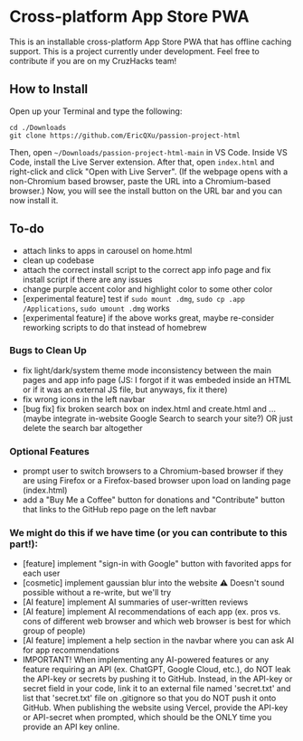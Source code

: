 ﻿# Cross-platform App Store PWA
This is an installable cross-platform App Store PWA that has offline caching support. This is a project currently under development. Feel free to contribute if you are on my CruzHacks team!

## How to Install
Open up your Terminal and type the following:

    cd ./Downloads
    git clone https://github.com/EricQXu/passion-project-html
 Then, open `~/Downloads/passion-project-html-main` in VS Code. Inside VS Code, install the Live Server extension. After that, open `index.html` and right-click and click "Open with Live Server". (If the webpage opens with a non-Chromium based browser, paste the URL into a Chromium-based browser.) Now, you will see the install button on the URL bar and you can now install it.

## To-do
- attach links to apps in carousel on home.html
- clean up codebase
- attach the correct install script to the correct app info page and fix install script if there are any issues
- change purple accent color and highlight color to some other color
- [experimental feature] test if ```sudo mount .dmg```, ```sudo cp .app /Applications```, ```sudo umount .dmg``` works
- [experimental feature] if the above works great, maybe re-consider reworking scripts to do that instead of homebrew

### Bugs to Clean Up
- fix light/dark/system theme mode inconsistency between the main pages and app info page (JS: I forgot if it was embeded inside an HTML or if it was an external JS file, but anyways, fix it there)
- fix wrong icons in the left navbar
- [bug fix] fix broken search box on index.html and create.html and ... (maybe integrate in-website Google Search to search your site?) OR just delete the search bar altogether

### Optional Features
- prompt user to switch browsers to a Chromium-based browser if they are using Firefox or a Firefox-based browser upon load on landing page (index.html)
- add a "Buy Me a Coffee" button for donations and "Contribute" button that links to the GitHub repo page on the left navbar

### We might do this if we have time (or you can contribute to this part!):
- [feature] implement "sign-in with Google" button with favorited apps for each user
- [cosmetic] implement gaussian blur into the website ⚠️  Doesn't sound possible without a re-write, but we'll try
- [AI feature] implement AI summaries of user-written reviews
- [AI feature] implement AI recommendations of each app (ex. pros vs. cons of different web browser and which web browser is best for which group of people)
- [AI feature] implement a help section in the navbar where you can ask AI for app recommendations
- IMPORTANT! When implementing any AI-powered features or any feature requiring an API (ex. ChatGPT, Google Cloud, etc.), do NOT leak the API-key or secrets by pushing it to GitHub. Instead, in the API-key or secret field in your code, link it to an external file named 'secret.txt' and list that 'secret.txt' file on .gitignore so that you do NOT push it onto GitHub. When publishing the website using Vercel, provide the API-key or API-secret when prompted, which should be the ONLY time you provide an API key online.
